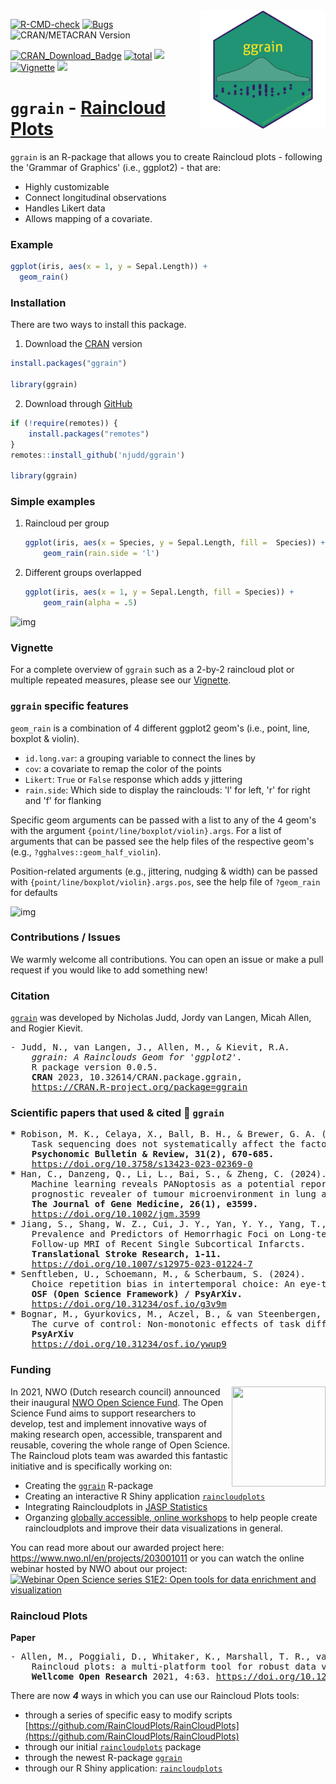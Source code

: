 <img src="https://github.com/jorvlan/open-visualizations/blob/master/R/package_figures/Rplot03.png" width="200" height="190" align="right"/>

[![R-CMD-check](https://github.com/njudd/ggrain/actions/workflows/R-CMD-check.yaml/badge.svg)](https://github.com/njudd/ggrain/actions/workflows/R-CMD-check.yaml)
[![Bugs](https://img.shields.io/github/issues/njudd/ggrain/bug?label=Bugs&logo=github&logoColor=%23FFF&color=brightgreen)](https://github.com/njudd/ggrain/issues?q=is%3Aopen+is%3Aissue)
![CRAN/METACRAN Version](https://img.shields.io/cran/v/ggrain)
<!---[[CRAN_Release_Badge](http://cranlogs.r-pkg.org/badges/version-ago/ggrain)](https://CRAN.R-project.org/package=ggrain)-->
[![CRAN_Download_Badge](https://cranlogs.r-pkg.org/badges/ggrain)](https://CRAN.R-project.org/package=ggrain)
[![total](https://cranlogs.r-pkg.org/badges/grand-total/ggrain)](https://cranlogs.r-pkg.org/)
[![](http://cranlogs.r-pkg.org/badges/ggrain)](https://cran.r-project.org/package=ggrain)
[![Vignette](https://img.shields.io/badge/Vignette-ggrain-orange.svg?colorB=E91E63)](https://www.njudd.com/raincloud-ggrain/)
[![](https://img.shields.io/badge/Raincloudplots-shinyapps.io-blue?style=flat&labelColor=white&logo=RStudio&logoColor=blue)](https://lcdlab.shinyapps.io/raincloudplots-shiny/)
<!---[![License: ]()](https://github.com/njudd/ggrain/LICENSE)--->

# `ggrain` - [Raincloud Plots](https://wellcomeopenresearch.org/articles/4-63/v2)

`ggrain` is an R-package that allows you to create Raincloud plots - following the 'Grammar of Graphics' (i.e., ggplot2) - that are: 

- Highly customizable
- Connect longitudinal observations
- Handles Likert data
- Allows mapping of a covariate.
	
### Example 

```r
ggplot(iris, aes(x = 1, y = Sepal.Length)) +
  geom_rain()
```

### Installation 

There are two ways to install this package.

1. Download the [CRAN](https://CRAN.R-project.org/package=ggrain) version  
```r
install.packages("ggrain")

library(ggrain)
```

2. Download through [GitHub](https://github.com/njudd/ggrain)
```r
if (!require(remotes)) {
    install.packages("remotes")
}
remotes::install_github('njudd/ggrain')

library(ggrain)
```

###  Simple examples

1.  Raincloud per group

	```r
	ggplot(iris, aes(x = Species, y = Sepal.Length, fill = 	Species)) +
		geom_rain(rain.side = 'l')
	```

2.  Different groups overlapped

	```r
	ggplot(iris, aes(x = 1, y = Sepal.Length, fill = Species)) +
		geom_rain(alpha = .5)
	```


![img](https://raw.githubusercontent.com/njudd/ggrain/main/inst/git_pics/basic_rain.png)

### Vignette
For a complete overview of `ggrain` such as a 2-by-2 raincloud plot or multiple repeated measures, please see our [Vignette](https://www.njudd.com/raincloud-ggrain/).

### `ggrain` specific features

`geom_rain` is a combination of 4 different ggplot2 geom's (i.e., point, line, boxplot & violin).

- `id.long.var`: a grouping variable to connect the lines by
- `cov`: a covariate to remap the color of the points
- `Likert`: `True` or `False` response which adds y jittering
- `rain.side`: Which side to display the rainclouds: 'l' for left, 'r' for right and 'f' for flanking

Specific geom arguments can be passed with a list to any of the 4 geom's with the argument `{point/line/boxplot/violin}.args`. For a list of arguments that can be passed see the help files of the respective geom's (e.g., `?gghalves::geom_half_violin`).

Position-related arguments (e.g., jittering, nudging & width) can be passed with `{point/line/boxplot/violin}.args.pos`, see the help file of `?geom_rain` for defaults

![img](https://raw.githubusercontent.com/njudd/ggrain/main/inst/git_pics/time_group_cov_vin.png)

### Contributions / Issues

We warmly welcome all contributions. 
You can open an issue or make a pull request if you would like to add something new!

### Citation

[`ggrain`](https://github.com/njudd/ggrain) was developed by Nicholas Judd, Jordy van Langen, Micah Allen, and Rogier Kievit. 

<pre>
- Judd, N., van Langen, J., Allen, M., & Kievit, R.A.
    <i>ggrain: A Rainclouds Geom for 'ggplot2'.</i>
    R package version 0.0.5.
    <b>CRAN</b> 2023, 10.32614/CRAN.package.ggrain,
    <a href="https://CRAN.R-project.org/package=ggrain">https://CRAN.R-project.org/package=ggrain</a>
</pre>

### Scientific papers that used & cited 👏 `ggrain`
<pre>
<b>*</b> Robison, M. K., Celaya, X., Ball, B. H., & Brewer, G. A. (2024). 
    Task sequencing does not systematically affect the factor structure of cognitive abilities. 
    <b>Psychonomic Bulletin & Review, 31(2), 670-685.</b>
    <a href="https://doi.org/10.3758/s13423-023-02369-0">https://doi.org/10.3758/s13423-023-02369-0</a>
<b>*</b> Han, C., Danzeng, Q., Li, L., Bai, S., & Zheng, C. (2024). 
    Machine learning reveals PANoptosis as a potential reporter and 
    prognostic revealer of tumour microenvironment in lung adenocarcinoma. 
    <b>The Journal of Gene Medicine, 26(1), e3599.</b>
    <a href="https://doi.org/10.1002/jgm.3599">https://doi.org/10.1002/jgm.3599</a>
<b>*</b> Jiang, S., Shang, W. Z., Cui, J. Y., Yan, Y. Y., Yang, T., Hu, Y., ... & Wu, B. (2023). 
    Prevalence and Predictors of Hemorrhagic Foci on Long-term 
    Follow-up MRI of Recent Single Subcortical Infarcts. 
    <b>Translational Stroke Research, 1-11.</b>
    <a href="https://doi.org/10.1007/s12975-023-01224-7">https://doi.org/10.1007/s12975-023-01224-7</a>
<b>*</b> Senftleben, U., Schoemann, M., & Scherbaum, S. (2024). 
    Choice repetition bias in intertemporal choice: An eye-tracking study.
    <b>OSF (Open Science Framework) / PsyArXiv.</b>
    <a href="https://doi.org/10.31234/osf.io/g3v9m">https://doi.org/10.31234/osf.io/g3v9m</a>
<b>*</b> Bognar, M., Gyurkovics, M., Aczel, B., & van Steenbergen, H. (2023).
    The curve of control: Non-monotonic effects of task difficulty on cognitive control.
    <b>PsyArXiv</b>
    <a href="https://doi.org/10.31234/osf.io/ywup9">https://doi.org/10.31234/osf.io/ywup9</a>
</pre>	

### Funding
<img src="https://github.com/njudd/ggrain/blob/main/inst/git_pics/nwo_openscience.jpg" width="150" height="160" align="right"/>

In 2021, NWO (Dutch research council) announced their inaugural [NWO Open Science Fund](https://www.nwo.nl/en/researchprogrammes/open-science/open-science-fund). The Open Science Fund aims to support researchers to develop, test and implement innovative ways of making research open, accessible, transparent and reusable, covering the whole range of Open Science. The Raincloud plots team was awarded this fantastic initiative and is specifically working on:

- Creating the [`ggrain`](https://github.com/njudd/ggrain) R-package
- Creating an interactive R Shiny application [`raincloudplots`](https://lcdlab.shinyapps.io/raincloudplots-shiny/)
- Integrating Raincloudplots in [JASP Statistics](https://jasp-stats.org)
- Organzing [globally accessible, online workshops](https://github.com/jorvlan/raincloudplots-workshops) to help people create raincloudplots and improve their data visualizations in general.

You can read more about our awarded project here: https://www.nwo.nl/en/projects/203001011 or you can watch the online webinar hosted by NWO about our project: [![Webinar Open Science series S1E2: Open tools for data enrichment and visualization](https://github.com/njudd/ggrain/blob/main/inst/git_pics/raincloudplots_NWO_webinar.png)](https://youtu.be/Kvcyh_9KSbw?t=1910 "Webinar Open Science series S1E2: Open tools for data enrichment and visualization")


### Raincloud Plots 

**Paper**
<br>
<pre>
- Allen, M., Poggiali, D., Whitaker, K., Marshall, T. R., van Langen, J., & Kievit, R. A.
    Raincloud plots: a multi-platform tool for robust data visualization [version 2; peer review: 2 approved] 
    <b>Wellcome Open Research</b> 2021, 4:63. <a href="https://doi.org/10.12688/wellcomeopenres.15191.2">https://doi.org/10.12688/wellcomeopenres.15191.2</a>
</pre>

There are now ***4*** ways in which you can use our Raincloud Plots tools: 
- through a series of specific easy to modify scripts [https://github.com/RainCloudPlots/RainCloudPlots](https://github.com/RainCloudPlots/RainCloudPlots)
- through our initial [`raincloudplots`](https://github.com/jorvlan/raincloudplots) package
- through the newest R-package [`ggrain`](https://github.com/njudd/ggrain)
- through our R Shiny application: [`raincloudplots`](https://lcdlab.shinyapps.io/raincloudplots-shiny/)
